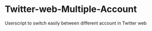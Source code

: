 Twitter-web-Multiple-Account
============================

Userscript to switch easily between different account in Twitter web